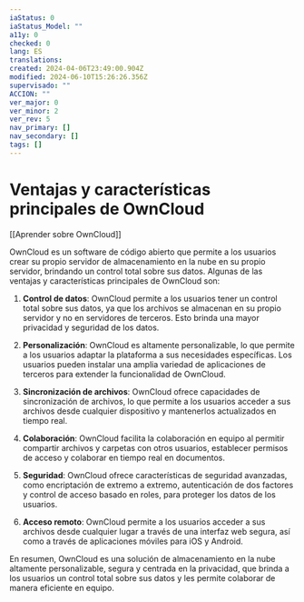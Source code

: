```yaml
---
iaStatus: 0
iaStatus_Model: ""
a11y: 0
checked: 0
lang: ES
translations: 
created: 2024-04-06T23:49:00.904Z
modified: 2024-06-10T15:26:26.356Z
supervisado: ""
ACCION: ""
ver_major: 0
ver_minor: 2
ver_rev: 5
nav_primary: []
nav_secondary: []
tags: []
---
```

# Ventajas y características principales de OwnCloud

[[Aprender sobre OwnCloud]]

OwnCloud es un software de código abierto que permite a los usuarios crear su propio servidor de almacenamiento en la nube en su propio servidor, brindando un control total sobre sus datos. Algunas de las ventajas y características principales de OwnCloud son:

1. **Control de datos**: OwnCloud permite a los usuarios tener un control total sobre sus datos, ya que los archivos se almacenan en su propio servidor y no en servidores de terceros. Esto brinda una mayor privacidad y seguridad de los datos.

2. **Personalización**: OwnCloud es altamente personalizable, lo que permite a los usuarios adaptar la plataforma a sus necesidades específicas. Los usuarios pueden instalar una amplia variedad de aplicaciones de terceros para extender la funcionalidad de OwnCloud.

3. **Sincronización de archivos**: OwnCloud ofrece capacidades de sincronización de archivos, lo que permite a los usuarios acceder a sus archivos desde cualquier dispositivo y mantenerlos actualizados en tiempo real.

4. **Colaboración**: OwnCloud facilita la colaboración en equipo al permitir compartir archivos y carpetas con otros usuarios, establecer permisos de acceso y colaborar en tiempo real en documentos.

5. **Seguridad**: OwnCloud ofrece características de seguridad avanzadas, como encriptación de extremo a extremo, autenticación de dos factores y control de acceso basado en roles, para proteger los datos de los usuarios.

6. **Acceso remoto**: OwnCloud permite a los usuarios acceder a sus archivos desde cualquier lugar a través de una interfaz web segura, así como a través de aplicaciones móviles para iOS y Android.

En resumen, OwnCloud es una solución de almacenamiento en la nube altamente personalizable, segura y centrada en la privacidad, que brinda a los usuarios un control total sobre sus datos y les permite colaborar de manera eficiente en equipo.
